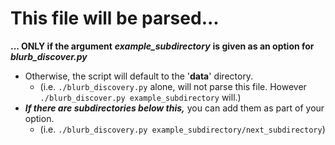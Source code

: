 This file will be parsed...
===========================
**... ONLY if the argument** ***example_subdirectory*** **is given as an option for** ***blurb_discover.py***
  + Otherwise, the script will default to the '**data**' directory.
     - (i.e. `./blurb_discovery.py` alone, will not parse this file. However `./blurb_discover.py example_subdirectory` will.)
  + ***If there are subdirectories below this,*** you can add them as part of your option. 
     - (i.e. `./blurb_discovery.py example_subdirectory/next_subdirectory`)
